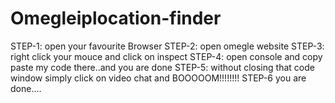 # Omegleiplocation-finder
STEP-1: open your favourite Browser 
STEP-2: open omegle website 
STEP-3: right click your mouce and click on inspect
STEP-4: open console and copy paste my code there..and you are done 
STEP-5: without closing that code window simply click on video chat and BOOOOOM!!!!!!!! 
STEP-6 you are done....
